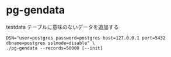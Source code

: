 # pg-gendata

testdata テーブルに意味のないデータを追加する

```
DSN="user=postgres password=postgres host=127.0.0.1 port=5432 dbname=postgres sslmode=disable" \
./pg-gendata --records=50000 [--init]
```
